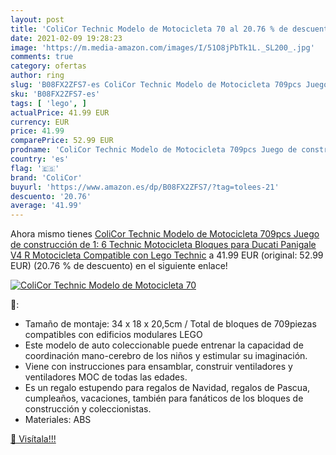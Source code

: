 ```yaml
---
layout: post
title: 'ColiCor Technic Modelo de Motocicleta 70 al 20.76 % de descuento'
date: 2021-02-09 19:28:23
image: 'https://m.media-amazon.com/images/I/51O8jPbTk1L._SL200_.jpg'
comments: true
category: ofertas
author: ring
slug: 'B08FX2ZFS7-es ColiCor Technic Modelo de Motocicleta 709pcs Juego de...'
sku: 'B08FX2ZFS7-es'
tags: [ 'lego', ]
actualPrice: 41.99 EUR
currency: EUR
price: 41.99
comparePrice: 52.99 EUR
prodname: 'ColiCor Technic Modelo de Motocicleta 709pcs Juego de construcción de 1: 6 Technic Motocicleta Bloques para Ducati Panigale V4 R Motocicleta   Compatible con Lego Technic'
country: 'es'
flag: '🇪🇸'
brand: 'ColiCor'
buyurl: 'https://www.amazon.es/dp/B08FX2ZFS7/?tag=tolees-21'
descuento: '20.76'
average: '41.99'
---
```


Ahora mismo tienes [ColiCor Technic Modelo de Motocicleta 709pcs Juego de construcción de 1: 6 Technic Motocicleta Bloques para Ducati Panigale V4 R Motocicleta   Compatible con Lego Technic](https://www.amazon.es/dp/B08FX2ZFS7/?tag=tolees-21) a 41.99 EUR (original: 52.99 EUR) (20.76 %  de descuento) en el siguiente enlace!

[![ColiCor Technic Modelo de Motocicleta 70](https://m.media-amazon.com/images/I/51O8jPbTk1L._SL200_.jpg)](https://www.amazon.es/dp/B08FX2ZFS7/?tag=tolees-21)

🔎:

- Tamaño de montaje: 34 x 18 x 20,5cm / Total de bloques de 709piezas compatibles con edificios modulares LEGO
- Este modelo de auto coleccionable puede entrenar la capacidad de coordinación mano-cerebro de los niños y estimular su imaginación.
- Viene con instrucciones para ensamblar, construir ventiladores y ventiladores MOC de todas las edades.
- Es un regalo estupendo para regalos de Navidad, regalos de Pascua, cumpleaños, vacaciones, también para fanáticos de los bloques de construcción y coleccionistas.
- Materiales: ABS

[🛒 Visítala!!!](https://www.amazon.es/dp/B08FX2ZFS7/?tag=tolees-21)
